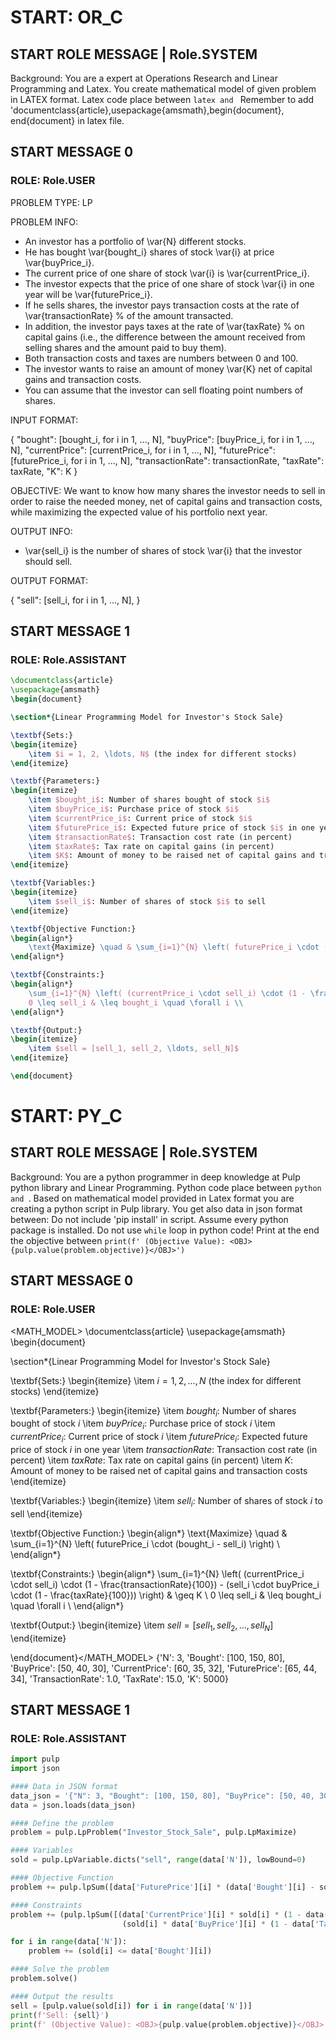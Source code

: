 # START: OR_C 
## START ROLE MESSAGE | Role.SYSTEM 
Background: You are a expert at Operations Research and Linear Programming and Latex. You create mathematical model of given problem in LATEX format. Latex code place between ```latex and ``` Remember to add 'documentclass{article},usepackage{amsmath},begin{document}, end{document} in latex file. 
## START MESSAGE 0 
### ROLE: Role.USER
<DESCRIPTION>
PROBLEM TYPE: LP

PROBLEM INFO: 

- An investor has a portfolio of \var{N} different stocks.
- He has bought \var{bought_i} shares of stock \var{i} at price \var{buyPrice_i}. 
- The current price of one share of stock \var{i} is \var{currentPrice_i}.
- The investor expects that the price of one share of stock \var{i} in one year will be \var{futurePrice_i}.
- If he sells shares, the investor pays transaction costs at the rate of \var{transactionRate} % of the amount transacted.
- In addition, the investor pays taxes at the rate of \var{taxRate} % on capital gains (i.e., the difference between the amount received from selling shares and the amount paid to buy them).
- Both transaction costs and taxes are numbers between 0 and 100.
- The investor wants to raise an amount of money \var{K} net of capital gains and transaction costs.
- You can assume that the investor can sell floating point numbers of shares.

INPUT FORMAT: 

{
    "bought": [bought_i, for i in 1, ..., N],
    "buyPrice": [buyPrice_i, for i in 1, ..., N],
    "currentPrice": [currentPrice_i, for i in 1, ..., N],
    "futurePrice": [futurePrice_i, for i in 1, ..., N],
    "transactionRate": transactionRate,
    "taxRate": taxRate,
    "K": K
}

OBJECTIVE: We want to know how many shares the investor needs to sell in order to raise the needed money, net of capital gains and transaction costs, while maximizing the expected value of his portfolio next year.

OUTPUT INFO:

- \var{sell_i} is the number of shares of stock \var{i} that the investor should sell.

OUTPUT FORMAT:

{
    "sell": [sell_i, for i in 1, ..., N],
}

</DESCRIPTION>


## START MESSAGE 1 
### ROLE: Role.ASSISTANT
```latex
\documentclass{article}
\usepackage{amsmath}
\begin{document}

\section*{Linear Programming Model for Investor's Stock Sale}

\textbf{Sets:}
\begin{itemize}
    \item $i = 1, 2, \ldots, N$ (the index for different stocks)
\end{itemize}

\textbf{Parameters:}
\begin{itemize}
    \item $bought_i$: Number of shares bought of stock $i$
    \item $buyPrice_i$: Purchase price of stock $i$
    \item $currentPrice_i$: Current price of stock $i$
    \item $futurePrice_i$: Expected future price of stock $i$ in one year
    \item $transactionRate$: Transaction cost rate (in percent)
    \item $taxRate$: Tax rate on capital gains (in percent)
    \item $K$: Amount of money to be raised net of capital gains and transaction costs
\end{itemize}

\textbf{Variables:}
\begin{itemize}
    \item $sell_i$: Number of shares of stock $i$ to sell
\end{itemize}

\textbf{Objective Function:}
\begin{align*}
    \text{Maximize} \quad & \sum_{i=1}^{N} \left( futurePrice_i \cdot (bought_i - sell_i) \right) \\
\end{align*}

\textbf{Constraints:}
\begin{align*}
    \sum_{i=1}^{N} \left( (currentPrice_i \cdot sell_i) \cdot (1 - \frac{transactionRate}{100}) - (sell_i \cdot buyPrice_i \cdot (1 - \frac{taxRate}{100})) \right) & \geq K \\
    0 \leq sell_i & \leq bought_i \quad \forall i \\
\end{align*}

\textbf{Output:}
\begin{itemize}
    \item $sell = [sell_1, sell_2, \ldots, sell_N]$
\end{itemize}

\end{document}
```

# START: PY_C 
## START ROLE MESSAGE | Role.SYSTEM 
Background: You are a python programmer in deep knowledge at Pulp python library and Linear Programming. Python code place between ```python and ```. Based on mathematical model provided in Latex format you are creating a python script in Pulp library. You get also data in json format between: <DATA></DATA> Do not include 'pip install' in script. Assume every python package is installed. Do not use `while` loop in python code! Print at the end the objective between <OBJ></OBJ> `print(f' (Objective Value): <OBJ>{pulp.value(problem.objective)}</OBJ>')` 
## START MESSAGE 0 
### ROLE: Role.USER
<MATH_MODEL>
\documentclass{article}
\usepackage{amsmath}
\begin{document}

\section*{Linear Programming Model for Investor's Stock Sale}

\textbf{Sets:}
\begin{itemize}
    \item $i = 1, 2, \ldots, N$ (the index for different stocks)
\end{itemize}

\textbf{Parameters:}
\begin{itemize}
    \item $bought_i$: Number of shares bought of stock $i$
    \item $buyPrice_i$: Purchase price of stock $i$
    \item $currentPrice_i$: Current price of stock $i$
    \item $futurePrice_i$: Expected future price of stock $i$ in one year
    \item $transactionRate$: Transaction cost rate (in percent)
    \item $taxRate$: Tax rate on capital gains (in percent)
    \item $K$: Amount of money to be raised net of capital gains and transaction costs
\end{itemize}

\textbf{Variables:}
\begin{itemize}
    \item $sell_i$: Number of shares of stock $i$ to sell
\end{itemize}

\textbf{Objective Function:}
\begin{align*}
    \text{Maximize} \quad & \sum_{i=1}^{N} \left( futurePrice_i \cdot (bought_i - sell_i) \right) \\
\end{align*}

\textbf{Constraints:}
\begin{align*}
    \sum_{i=1}^{N} \left( (currentPrice_i \cdot sell_i) \cdot (1 - \frac{transactionRate}{100}) - (sell_i \cdot buyPrice_i \cdot (1 - \frac{taxRate}{100})) \right) & \geq K \\
    0 \leq sell_i & \leq bought_i \quad \forall i \\
\end{align*}

\textbf{Output:}
\begin{itemize}
    \item $sell = [sell_1, sell_2, \ldots, sell_N]$
\end{itemize}

\end{document}</MATH_MODEL>
<DATA>
{'N': 3, 'Bought': [100, 150, 80], 'BuyPrice': [50, 40, 30], 'CurrentPrice': [60, 35, 32], 'FuturePrice': [65, 44, 34], 'TransactionRate': 1.0, 'TaxRate': 15.0, 'K': 5000}</DATA>


## START MESSAGE 1 
### ROLE: Role.ASSISTANT
```python
import pulp
import json

#### Data in JSON format
data_json = '{"N": 3, "Bought": [100, 150, 80], "BuyPrice": [50, 40, 30], "CurrentPrice": [60, 35, 32], "FuturePrice": [65, 44, 34], "TransactionRate": 1.0, "TaxRate": 15.0, "K": 5000}'
data = json.loads(data_json)

#### Define the problem
problem = pulp.LpProblem("Investor_Stock_Sale", pulp.LpMaximize)

#### Variables
sold = pulp.LpVariable.dicts("sell", range(data['N']), lowBound=0)

#### Objective Function
problem += pulp.lpSum([data['FuturePrice'][i] * (data['Bought'][i] - sold[i]) for i in range(data['N'])])

#### Constraints
problem += (pulp.lpSum([(data['CurrentPrice'][i] * sold[i] * (1 - data['TransactionRate'] / 100)) - 
                         (sold[i] * data['BuyPrice'][i] * (1 - data['TaxRate'] / 100)) for i in range(data['N'])]) >= data['K'])

for i in range(data['N']):
    problem += (sold[i] <= data['Bought'][i])

#### Solve the problem
problem.solve()

#### Output the results
sell = [pulp.value(sold[i]) for i in range(data['N'])]
print(f'Sell: {sell}')
print(f' (Objective Value): <OBJ>{pulp.value(problem.objective)}</OBJ>')
```

